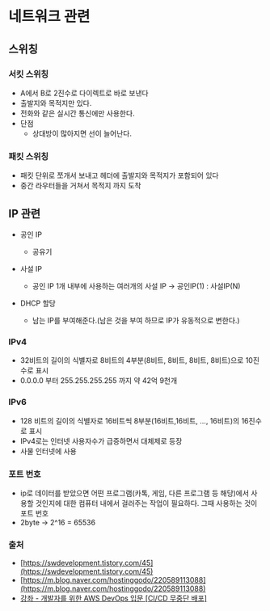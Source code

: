 # 네트워크 관련

## 스위칭

### 서킷 스위칭

- A에서 B로 2진수로 다이렉트로 바로 보낸다
- 출발지와 목적지만 있다.
- 전화와 같은 실시간 통신에만 사용한다.
- 단점
  - 상대방이 많아지면 선이 늘어난다.

### 패킷 스위칭

- 패킷 단위로 쪼개서 보내고 헤더에 출발지와 목적지가 포함되어 있다
- 중간 라우터들을 거쳐서 목적지 까지 도착

## IP 관련

- 공인 IP
  - 공유기
- 사설 IP

  - 공인 IP 1개 내부에 사용하는 여러개의 사설 IP -> 공인IP(1) : 사설IP(N)

- DHCP 할당
  - 남는 IP를 부여해준다.(남은 것을 부여 하므로 IP가 유동적으로 변한다.)

### IPv4

- 32비트의 길이의 식별자로 8비트의 4부분(8비트, 8비트, 8비트, 8비트)으로 10진수로 표시
- 0.0.0.0 부터 255.255.255.255 까지 약 42억 9천개

### IPv6

- 128 비트의 길이의 식별자로 16비트씩 8부분(16비트,16비트, ..., 16비트)의 16진수로 표시
- IPv4로는 인터넷 사용자수가 급증하면서 대체제로 등장
- 사물 인터넷에 사용

### 포트 번호

- ip로 데이터를 받았으면 어떤 프로그램(카톡, 게임, 다른 프로그램 등 해당)에서 사용할 것인지에 대한 컴퓨터 내에서 걸러주는 작업이 필요하다. 그때 사용하는 것이 포트 번호
- 2byte -> 2^16 = 65536

### 출처

- [https://swdevelopment.tistory.com/45](https://swdevelopment.tistory.com/45)
- [https://m.blog.naver.com/hostinggodo/220589113088](https://m.blog.naver.com/hostinggodo/220589113088)
- [강좌 - 개발자를 위한 AWS DevOps 입문 [CI/CD 무중단 배포]](https://easyupclass.e-itwill.com/course/course_view.jsp?id=74&rtype=0&ch=course)
